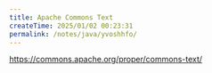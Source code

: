 ```yaml
---
title: Apache Commons Text
createTime: 2025/01/02 00:23:31
permalink: /notes/java/yvoshhfo/
---
```

https://commons.apache.org/proper/commons-text/